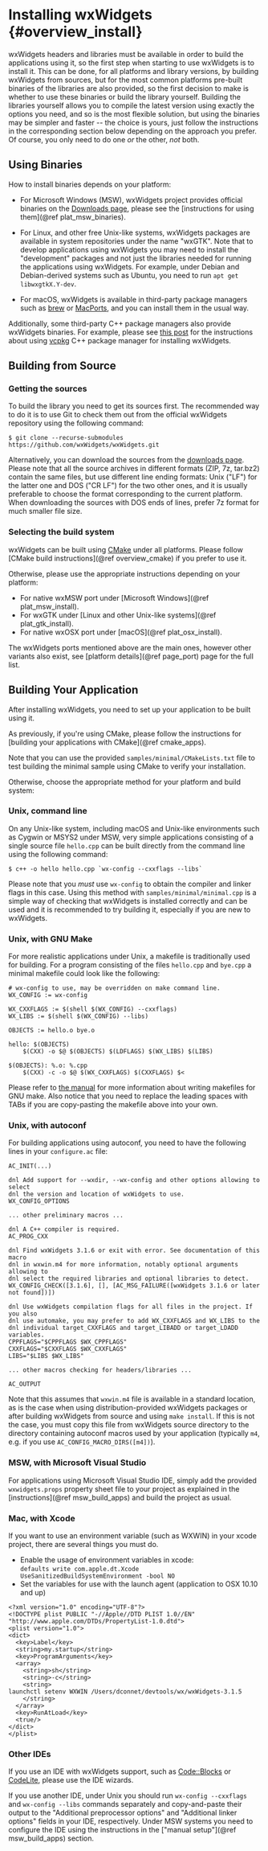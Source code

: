 Installing wxWidgets    {#overview_install}
====================

wxWidgets headers and libraries must be available in order to build the
applications using it, so the first step when starting to use wxWidgets is to
install it. This can be done, for all platforms and library versions, by
building wxWidgets from sources, but for the most common platforms pre-built
binaries of the libraries are also provided, so the first decision to make is
whether to use these binaries or build the library yourself. Building the
libraries yourself allows you to compile the latest version using exactly the
options you need, and so is the most flexible solution, but using the binaries
may be simpler and faster -- the choice is yours, just follow the instructions
in the corresponding section below depending on the approach you prefer. Of
course, you only need to do one _or_ the other, _not_ both.


Using Binaries
--------------

How to install binaries depends on your platform:

- For Microsoft Windows (MSW), wxWidgets project provides official binaries
  on the [Downloads page](http://www.wxwidgets.org/downloads/), please see
  the [instructions for using them](@ref plat_msw_binaries).

- For Linux, and other free Unix-like systems, wxWidgets packages are available
  in system repositories under the name "wxGTK". Note that to develop
  applications using wxWidgets you may need to install the "development"
  packages and not just the libraries needed for running the applications using
  wxWidgets. For example, under Debian and Debian-derived systems such as
  Ubuntu, you need to run `apt get libwxgtkX.Y-dev`.

- For macOS, wxWidgets is available in third-party package managers such as
  [brew][1] or [MacPorts][2], and you can install them in the usual way.

[1]: https://brew.sh/
[2]: https://www.macports.org/


Additionally, some third-party C++ package managers also provide wxWidgets
binaries. For example, please see [this post][3] for the instructions about
using [vcpkg][4] C++ package manager for installing wxWidgets.

[3]: https://www.wxwidgets.org/blog/2019/01/wxwidgets-and-vcpkg/
[4]: https://github.com/microsoft/vcpkg


Building from Source
--------------------

### Getting the sources

To build the library you need to get its sources first. The recommended way to
do it is to use Git to check them out from the official wxWidgets repository
using the following command:

    $ git clone --recurse-submodules https://github.com/wxWidgets/wxWidgets.git

Alternatively, you can download the sources from the [downloads page][1].
Please note that all the source archives in different formats (ZIP, 7z,
tar.bz2) contain the same files, but use different line ending formats: Unix
("LF") for the latter one and DOS ("CR LF") for the two other ones, and it is
usually preferable to choose the format corresponding to the current platform.
When downloading the sources with DOS ends of lines, prefer 7z format for much
smaller file size.


### Selecting the build system

wxWidgets can be built using [CMake](https://cmake.org/) under all platforms.
Please follow [CMake build instructions](@ref overview_cmake) if you prefer to
use it.

Otherwise, please use the appropriate instructions depending on your platform:

- For native wxMSW port under [Microsoft Windows](@ref plat_msw_install).
- For wxGTK under [Linux and other Unix-like systems](@ref plat_gtk_install).
- For native wxOSX port under [macOS](@ref plat_osx_install).

The wxWidgets ports mentioned above are the main ones, however other variants
also exist, see [platform details](@ref page_port) page for the full list.


Building Your Application
-------------------------

After installing wxWidgets, you need to set up your application to be built
using it.

As previously, if you're using CMake, please follow the instructions for
[building your applications with CMake](@ref cmake_apps).

Note that you can use the provided `samples/minimal/CMakeLists.txt` file to
test building the minimal sample using CMake to verify your installation.


Otherwise, choose the appropriate method for your platform and build system:

### Unix, command line

On any Unix-like system, including macOS and Unix-like environments such as
Cygwin or MSYS2 under MSW, very simple applications consisting of a single
source file `hello.cpp` can be built directly from the command line using the
following command:

    $ c++ -o hello hello.cpp `wx-config --cxxflags --libs`

Please note that you *must* use `wx-config` to obtain the compiler and linker
flags in this case. Using this method with `samples/minimal/minimal.cpp` is a
simple way of checking that wxWidgets is installed correctly and can be used
and it is recommended to try building it, especially if you are new to
wxWidgets.


### Unix, with GNU Make

For more realistic applications under Unix, a makefile is traditionally used
for building. For a program consisting of the files `hello.cpp` and `bye.cpp` a
minimal makefile could look like the following:

~~~{make}
# wx-config to use, may be overridden on make command line.
WX_CONFIG := wx-config

WX_CXXFLAGS := $(shell $(WX_CONFIG) --cxxflags)
WX_LIBS := $(shell $(WX_CONFIG) --libs)

OBJECTS := hello.o bye.o

hello: $(OBJECTS)
    $(CXX) -o $@ $(OBJECTS) $(LDFLAGS) $(WX_LIBS) $(LIBS)

$(OBJECTS): %.o: %.cpp
    $(CXX) -c -o $@ $(WX_CXXFLAGS) $(CXXFLAGS) $<
~~~

Please refer to [the manual][gnumake] for more information about writing makefiles
for GNU make. Also notice that you need to replace the leading spaces with TABs
if you are copy-pasting the makefile above into your own.

[gnumake]: https://www.gnu.org/software/make/manual/make.html


### Unix, with autoconf

For building applications using autoconf, you need to have the following lines
in your `configure.ac` file:

~~~{configure}
AC_INIT(...)

dnl Add support for --wxdir, --wx-config and other options allowing to select
dnl the version and location of wxWidgets to use.
WX_CONFIG_OPTIONS

... other preliminary macros ...

dnl A C++ compiler is required.
AC_PROG_CXX

dnl Find wxWidgets 3.1.6 or exit with error. See documentation of this macro
dnl in wxwin.m4 for more information, notably optional arguments allowing to
dnl select the required libraries and optional libraries to detect.
WX_CONFIG_CHECK([3.1.6], [], [AC_MSG_FAILURE([wxWidgets 3.1.6 or later not found])])

dnl Use wxWidgets compilation flags for all files in the project. If you also
dnl use automake, you may prefer to add WX_CXXFLAGS and WX_LIBS to the
dnl individual target_CXXFLAGS and target_LIBADD or target_LDADD variables.
CPPFLAGS="$CPPFLAGS $WX_CPPFLAGS"
CXXFLAGS="$CXXFLAGS $WX_CXXFLAGS"
LIBS="$LIBS $WX_LIBS"

... other macros checking for headers/libraries ...

AC_OUTPUT
~~~

Note that this assumes that `wxwin.m4` file is available in a standard
location, as is the case when using distribution-provided wxWidgets packages or
after building wxWidgets from source and using `make install`. If this is not
the case, you must copy this file from wxWidgets source directory to the
directory containing autoconf macros used by your application (typically `m4`,
e.g. if you use `AC_CONFIG_MACRO_DIRS([m4])`).


### MSW, with Microsoft Visual Studio

For applications using Microsoft Visual Studio IDE, simply add the provided
`wxwidgets.props` property sheet file to your project as explained in the
[instructions](@ref msw_build_apps) and build the project as usual.


### Mac, with Xcode

If you want to use an environment variable (such as WXWIN) in your xcode
project, there are several things you must do.

- Enable the usage of environment variables in xcode:<br>
  `defaults write com.apple.dt.Xcode UseSanitizedBuildSystemEnvironment -bool NO`
- Set the variables for use with the launch agent (application to OSX 10.10
and up)

~~~{xml}
<?xml version="1.0" encoding="UTF-8"?>
<!DOCTYPE plist PUBLIC "-//Apple//DTD PLIST 1.0//EN" "http://www.apple.com/DTDs/PropertyList-1.0.dtd">
<plist version="1.0">
<dict>
  <key>Label</key>
  <string>my.startup</string>
  <key>ProgramArguments</key>
  <array>
    <string>sh</string>
    <string>-c</string>
    <string>
launchctl setenv WXWIN /Users/dconnet/devtools/wx/wxWidgets-3.1.5
    </string>
  </array>
  <key>RunAtLoad</key>
  <true/>
</dict>
</plist>
~~~

### Other IDEs

If you use an IDE with wxWidgets support, such as [Code::Blocks][1] or
[CodeLite][2], please use the IDE wizards.

[1]: https://www.codeblocks.org/
[2]: https://codelite.org/

If you use another IDE, under Unix you should run `wx-config --cxxflags` and
`wx-config --libs` commands separately and copy-and-paste their output to the
"Additional preprocessor options" and "Additional linker options" fields in
your IDE, respectively. Under MSW systems you need to configure the IDE using
the instructions in the ["manual setup"](@ref msw_build_apps) section.
